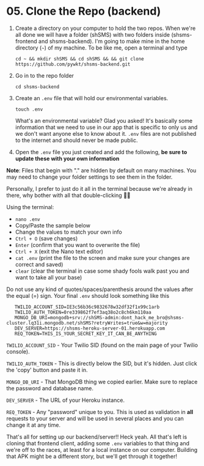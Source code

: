 # 05. Clone the Repo \(backend\)

1. Create a directory on your computer to hold the two repos. When we're all done we will have a folder \(shSMS\) with two folders inside \(shsms-frontend and shsms-backend\). I'm going to make mine in the home directory \(`~`\) of my machine. To be like me, open a terminal and type  


   `cd ~ && mkdir shSMS && cd shSMS && && git clone https://github.com/pywkt/shsms-backend.git`  

2. Go in to the repo folder  


   `cd shsms-backend`  

3. Create an `.env` file that will hold our environmental variables.  


   `touch .env`  


   What's an environmental variable? Glad you asked! It's basically some information that we need to use in our app that is specific to only us and we don't want anyone else to know about it. `.env` files are not published to the internet and should never be made public.  

4. Open the `.env` file you just created and add the following, **be sure to update these with your own information**

**Note**: Files that begin with "." are hidden by default on many machines. You may need to change your folder settings to see them in the folder.

Personally, I prefer to just do it all in the terminal because we're already in there, why bother with all that double-clicking 🤷‍♀

Using the terminal:

* `nano .env`
* Copy/Paste the sample below
* Change the values to match your own info
* `Ctrl + O` \(save changes\)
* `Enter` \(confirm that you want to overwrite the file\)
* `Ctrl + X` \(exit the Nano text editor\)
* `cat .env` \(print the file to the screen and make sure your changes are correct and saved\)
* `clear` \(clear the terminal in case some shady fools walk past you and want to take all your base\)

Do not use any kind of quotes/spaces/parenthesis around the values after the equal \(=\) sign. Your final `.env` should look something like this

```text
   TWILIO_ACCOUNT_SID=IE3c56b36c9832678w32df32f1x99c1arb
   TWILIO_AUTH_TOKEN=0re339862f7ef3aq38o2c8ch6km110aa
   MONGO_DB_URI=mongodb+srv://shSMS-admin:dont_hack_me_bro@shsms-cluster.lq31i.mongodb.net/shSMS?retryWrites=true&w=majority
   DEV_SERVER=https://shsms-heroku-server-01.herokuapp.com
   REQ_TOKEN=THIS_IS_YOUR_SECRET_KEY_IT_CAN_BE_ANYTHING
```

`TWILIO_ACCOUNT_SID` - Your Twilio SID \(found on the main page of your Twilio console\).

`TWILIO_AUTH_TOKEN` - This is directly below the SID, but it's hidden. Just click the 'copy' button and paste it in.

`MONGO_DB_URI` - That MongoDB thing we copied earlier. Make sure to replace the password and database name.

`DEV_SERVER` - The URL of your Heroku instance.

`REQ_TOKEN` - Any "password" unique to you. This is used as validation in **all** requests to your server and will be used in several places and you can change it at any time.

That's all for setting up our backend/server!! Heck yeah. All that's left is cloning that frontend client, adding some `.env` variables to that thing and we're off to the races, at least for a local instance on our computer. Building that APK might be a different story, but we'll get through it together!

